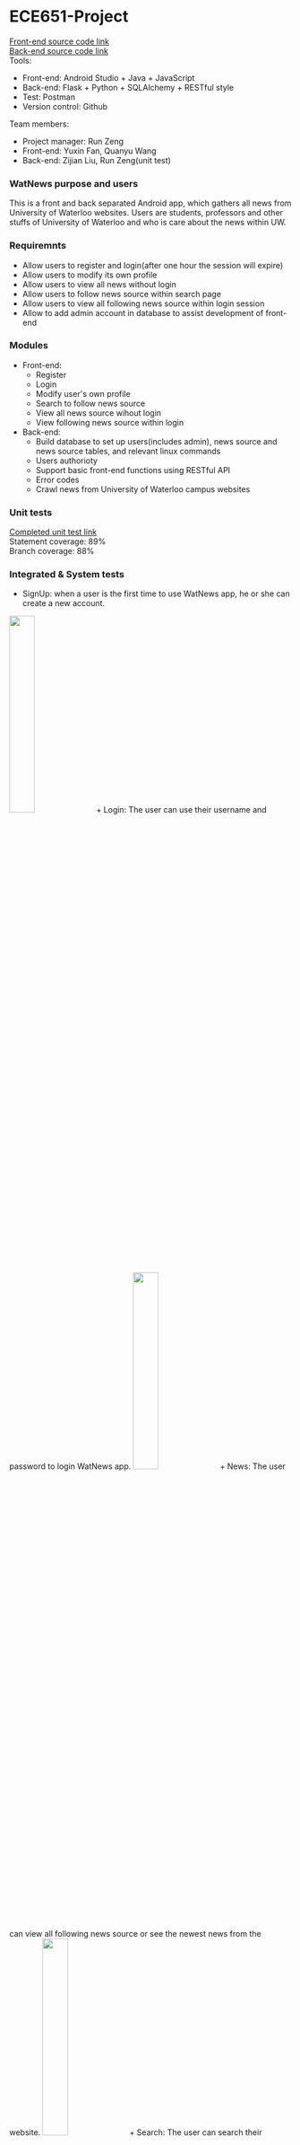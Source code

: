 # ECE651-Project
[Front-end source code link](https://github.com/faushine/ECE651-Project) <br>
[Back-end source code link](https://github.com/faushine/ECE651-Project-Back-end) <br>
Tools:
+ Front-end: Android Studio + Java + JavaScript
+ Back-end: Flask + Python + SQLAlchemy + RESTful style
+ Test: Postman
+ Version control: Github

Team members:
+ Project manager: Run Zeng
+ Front-end: Yuxin Fan, Quanyu Wang
+ Back-end: Zijian Liu, Run Zeng(unit test)

### WatNews purpose and users
This is a front and back separated Android app, which gathers all news from University of Waterloo websites. Users are students, professors and other stuffs of University of Waterloo and who is care about the news within UW.

### Requiremnts 
+ Allow users to register and login(after one hour the session will expire)
+ Allow users to modify its own profile
+ Allow users to view all news without login
+ Allow users to follow news source within search page
+ Allow users to view all following news source within login session
+ Allow to add admin account in database to assist development of front-end

### Modules
+ Front-end:
  + Register
  + Login
  + Modify user's own profile
  + Search to follow news source
  + View all news source wihout login
  + View following news source within login
+ Back-end:
  + Build database to set up users(includes admin), news source and news source tables, and relevant linux commands
  + Users authorioty 
  + Support basic front-end functions using RESTful API
  + Error codes
  + Crawl news from University of Waterloo campus websites

### Unit tests 
[Completed unit test link](https://github.com/faushine/ECE651-Project-Back-end/blob/master/test_newsapp.py) <br>
Statement coverage: 89% <br>
Branch coverage: 88% <br>

### Integrated & System tests
+ SignUp: when a user is the first time to use WatNews app, he or she can create a new account.
<img src="https://github.com/faushine/ECE651-Project/raw/master/image/signup.jpg" width = "30%" height="30%" />
+ Login: The user can use their username and password to login WatNews app.
<img src="https://github.com/faushine/ECE651-Project/raw/master/image/login.jpg" width = "30%" height="30%" />
+ News: The user can view all following news source or see the newest news from the website.
<img src="https://github.com/faushine/ECE651-Project/raw/master/image/news.jpg" width = "30%" height="30%" />
+ Search: The user can search their favorite categories and add to favorite.
<img src="https://github.com/faushine/ECE651-Project/raw/master/image/search.jpg" width = "30%" height="30%" />
+ Favorite: Show this user's favorite categories.
<img src="https://github.com/faushine/ECE651-Project/raw/master/image/following.jpg" width = "30%" height="30%" />
+ Account Information: show this user's account information, such as department, faculty, gender and so on.
<img src="https://github.com/faushine/ECE651-Project/raw/master/image/account.jpg" width = "30%" height="30%" />
+ Edit: The user can edit his or her profile.
<img src="https://github.com/faushine/ECE651-Project/raw/master/image/edit.jpg" width = "30%" height="30%" />


